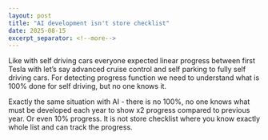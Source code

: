 ```yaml
---
layout: post
title: "AI development isn't store checklist"
date: 2025-08-15
excerpt_separator: <!--more-->
---
```


Like with self driving cars everyone expected linear progress between first Tesla with let’s say advanced cruise control and self parking to fully self driving cars. For detecting progress function we need to understand what is 100% done for self driving, but no one knows it.

Exactly the same situation with AI - there is no 100%, no one knows what must be developed each year to show x2 progress compared to previous year. Or even 10% progress. It is not store checklist where you know exactly whole list and can track the progress.
